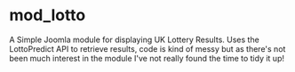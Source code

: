 mod_lotto
=========

A Simple Joomla module for displaying UK Lottery Results. Uses the LottoPredict API to retrieve results, code is kind of messy but as there's not been much interest in the module I've not really found the time to tidy it up!

